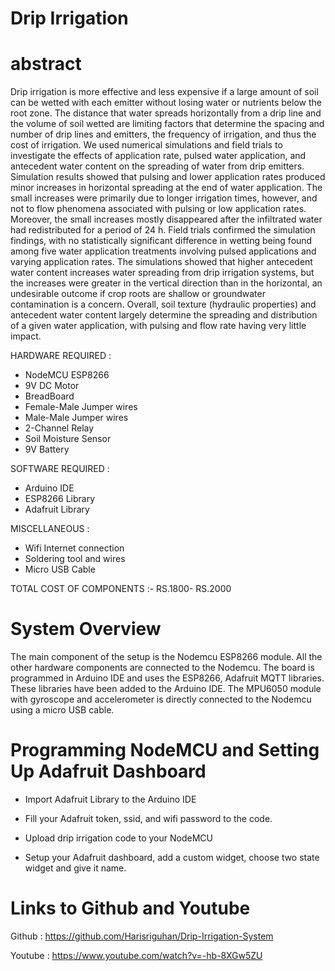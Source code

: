 # Drip Irrigation
# abstract
Drip irrigation is more effective and less expensive if a large amount of soil can be wetted with each emitter without losing water or nutrients below the root zone. The distance that water spreads horizontally from a drip line and the volume of soil wetted are limiting factors that determine the spacing and number of drip lines and emitters, the frequency of irrigation, and thus the cost of irrigation. We used numerical simulations and field trials to investigate the effects of application rate, pulsed water application, and antecedent water content on the spreading of water from drip emitters. Simulation results showed that pulsing and lower application rates produced minor increases in horizontal spreading at the end of water application. The small increases were primarily due to longer irrigation times, however, and not to flow phenomena associated with pulsing or low application rates. Moreover, the small increases mostly disappeared after the infiltrated water had redistributed for a period of 24 h. Field trials confirmed the simulation findings, with no statistically significant difference in wetting being found among five water application treatments involving pulsed applications and varying application rates. The simulations showed that higher antecedent water content increases water spreading from drip irrigation systems, but the increases were greater in the vertical direction than in the horizontal, an undesirable outcome if crop roots are shallow or groundwater contamination is a concern. Overall, soil texture (hydraulic properties) and antecedent water content largely determine the spreading and distribution of a given water application, with pulsing and flow rate having very little impact.

HARDWARE REQUIRED :
* NodeMCU ESP8266
* 9V DC Motor
* BreadBoard
* Female-Male Jumper wires
* Male-Male Jumper wires
* 2-Channel Relay
* Soil Moisture Sensor
* 9V Battery

SOFTWARE REQUIRED :
* Arduino IDE
* ESP8266 Library
* Adafruit Library

MISCELLANEOUS :
* Wifi Internet connection
* Soldering tool and wires
* Micro USB Cable

TOTAL COST OF COMPONENTS :- RS.1800- RS.2000

# System Overview
The main component of the setup is the Nodemcu ESP8266 module. All the other hardware components are connected to the Nodemcu. The board is programmed in Arduino IDE and uses the ESP8266, Adafruit MQTT libraries. These libraries have been added to the Arduino IDE. The MPU6050 module with gyroscope and accelerometer is directly connected to the Nodemcu using a micro USB cable. 

# Programming NodeMCU and Setting Up Adafruit Dashboard
* Import Adafruit Library to the Arduino IDE
* Fill your Adafruit token, ssid, and wifi password to the code.
* Upload drip irrigation code to your NodeMCU

* Setup your Adafruit dashboard, add a custom widget, choose two state widget and give it name.


# Links to Github and Youtube

Github : https://github.com/Harisriguhan/Drip-Irrigation-System

Youtube : https://www.youtube.com/watch?v=-hb-8XGw5ZU
